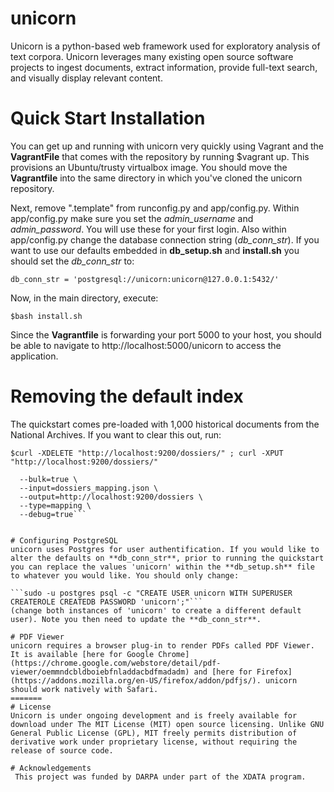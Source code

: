 # unicorn
Unicorn is a python-based web framework used for exploratory analysis of text corpora.  Unicorn leverages many existing open source software projects to ingest documents, extract information, provide full-text search, and visually display relevant content.

# Quick Start Installation
You can get up and running with unicorn very quickly using Vagrant and the **VagrantFile** that comes with the repository by running $vagrant up. This provisions an Ubuntu/trusty virtualbox image. You should move the **Vagrantfile** into the same directory in which you've cloned the unicorn repository.

Next, remove ".template" from runconfig.py and app/config.py. Within app/config.py make sure you set the *admin_username* and *admin_password*. You will use these for your first login. Also within app/config.py change the database connection string (*db_conn_str*). If you want to use our defaults embedded in **db_setup.sh** and **install.sh** you should set the *db_conn_str* to:

```db_conn_str = 'postgresql://unicorn:unicorn@127.0.0.1:5432/'```

Now, in the main directory, execute:


```$bash install.sh```

Since the **Vagrantfile** is forwarding your port 5000 to your host, you should be able to navigate to http://localhost:5000/unicorn to access the application.


# Removing the default index
The quickstart comes pre-loaded with 1,000 historical documents from the National Archives. If you want to clear this out, run:

```$curl -XDELETE "http://localhost:9200/dossiers/" ; curl -XPUT "http://localhost:9200/dossiers/"``` 

```$sudo elasticdump \
  --bulk=true \
  --input=dossiers_mapping.json \
  --output=http://localhost:9200/dossiers \
  --type=mapping \
  --debug=true```


# Configuring PostgreSQL
unicorn uses Postgres for user authentification. If you would like to alter the defaults on **db_conn_str**, prior to running the quickstart you can replace the values 'unicorn' within the **db_setup.sh** file to whatever you would like. You should only change:

```sudo -u postgres psql -c "CREATE USER unicorn WITH SUPERUSER CREATEROLE CREATEDB PASSWORD 'unicorn';"``` 
(change both instances of 'unicorn' to create a different default user). Note you then need to update the **db_conn_str**.

# PDF Viewer
unicorn requires a browser plug-in to render PDFs called PDF Viewer. It is available [here for Google Chrome](https://chrome.google.com/webstore/detail/pdf-viewer/oemmndcbldboiebfnladdacbdfmadadm) and [here for Firefox](https://addons.mozilla.org/en-US/firefox/addon/pdfjs/). unicorn should work natively with Safari.
=======
# License
Unicorn is under ongoing development and is freely available for download under The MIT License (MIT) open source licensing. Unlike GNU General Public License (GPL), MIT freely permits distribution of derivative work under proprietary license, without requiring the release of source code.

# Acknowledgements
 This project was funded by DARPA under part of the XDATA program.
